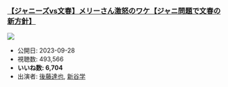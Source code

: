 ### [【ジャニーズvs文春】メリーさん激怒のワケ【ジャニ問題で文春の新方針】](https://www.youtube.com/watch?v=nj1VjQBPuog)
[![](https://img.youtube.com/vi/nj1VjQBPuog/sddefault.jpg)](https://www.youtube.com/watch?v=nj1VjQBPuog)
-   公開日: 2023-09-28
-   視聴数: 493,566
-   **いいね数: 6,704**
-   出演者: [後藤達也](/rehacq_fan/people/後藤達也 "wikilink"), [新谷学](/rehacq_fan/people/新谷学 "wikilink")
